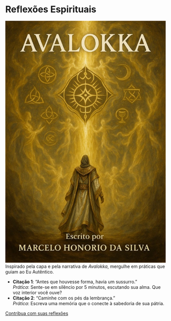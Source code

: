 # Reflexões Espirituais
![Capa de Avalokka](/livros/avalokka/capa-avalokka.jpg)
Inspirado pela capa e pela narrativa de *Avalokka*, mergulhe em práticas que guiam ao Eu Autêntico.

- **Citação 1**: “Antes que houvesse forma, havia um sussurro.”  
  *Prática*: Sente-se em silêncio por 5 minutos, escutando sua alma. Que voz interior você ouve?
- **Citação 2**: “Caminhe com os pés da lembrança.”  
  *Prática*: Escreva uma memória que o conecte à sabedoria de sua pátria.

[Contribua com suas reflexões](#discussoes)
